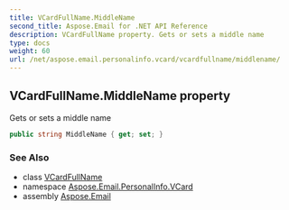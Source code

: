 ```yaml
---
title: VCardFullName.MiddleName
second_title: Aspose.Email for .NET API Reference
description: VCardFullName property. Gets or sets a middle name
type: docs
weight: 60
url: /net/aspose.email.personalinfo.vcard/vcardfullname/middlename/
---
```

## VCardFullName.MiddleName property

Gets or sets a middle name

```csharp
public string MiddleName { get; set; }
```

### See Also

* class [VCardFullName](../)
* namespace [Aspose.Email.PersonalInfo.VCard](../../vcardfullname/)
* assembly [Aspose.Email](../../../)


